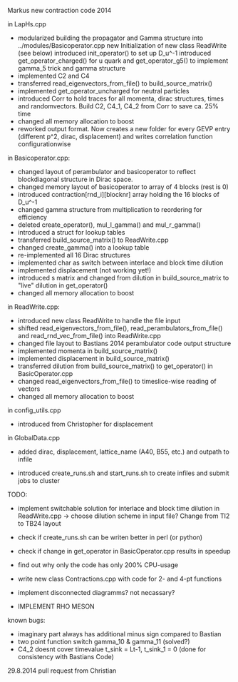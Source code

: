 Markus new contraction code 2014

in LapHs.cpp
- modularized building the propagator and Gamma structure into
  ../modules/Basicoperator.cpp
  new Initialization of new class ReadWrite (see below)
  introduced init_operator() to set up D_u^-1
  introduced get_operator_charged() for u quark and get_operator_g5() to 
  implement gamma_5 trick and gamma structure
- implemented C2 and C4
- transferred read_eigenvectors_from_file() to build_source_matrix()
- implemented get_operator_uncharged for neutral particles
- introduced Corr to hold traces for all momenta, dirac structures, times
  and randomvectors. Build C2, C4_1, C4_2 from Corr to save ca. 25% time
- changed all memory allocation to boost
- reworked output format. Now creates a new folder for every GEVP entry
  (different p^2, dirac, displacement) and writes correlation function
  configurationwise

in Basicoperator.cpp:
- changed layout of perambulator and basicoperator to reflect blockdiagonal
  structure in Dirac space. 
- changed memory layout of basicoperator to array of 4 blocks (rest is 0)
- introduced contraction[rnd_i][blocknr] array holding the 16 blocks of D_u^-1
- changed gamma structure from multiplication to reordering for efficiency
- deleted create_operator(), mul_l_gamma() and mul_r_gamma()
- introduced a struct for lookup tables
- transferred build_source_matrix() to ReadWrite.cpp
- changed create_gamma() into a lookup table
- re-implemented all 16 Dirac structures
- implemented char as switch between interlace and block time dilution
- implemented displacement (not working yet!)
- introduced s matrix and changed from dilution in build_source_matrix to
  "live" dilution in get_operator()
- changed all memory allocation to boost

in ReadWrite.cpp:
- introduced new class ReadWrite to handle the file input
- shifted read_eigenvectors_from_file(), read_perambulators_from_file() and 
  read_rnd_vec_from_file() into ReadWrite.cpp
- changed file layout to Bastians 2014 perambulator code output structure
- implemented momenta in build_source_matrix()
- implemented displacement in build_source_matrix()
- transferred dilution from build_source_matrix() to get_operator() in
  BasicOperator.cpp
- changed read_eigenvectors_from_file() to timeslice-wise reading of 
  vectors
- changed all memory allocation to boost

in config_utils.cpp
- introduced from Christopher for displacement

in GlobalData.cpp
- added dirac, displacement, lattice_name (A40, B55, etc.) and outpath
  to infile

- introduced create_runs.sh and start_runs.sh to create infiles and
  submit jobs to cluster

TODO:
- implement switchable solution for interlace and block time dilution
  in ReadWrite.cpp -> choose dilution scheme in input file?
  Change from TI2 to TB24 layout
- check if create_runs.sh can be writen better in perl (or python)
- check if change in get_operator in BasicOperator.cpp results in 
  speedup
- find out why only the code has only 200% CPU-usage
- write new class Contractions.cpp with code for 2- and 4-pt functions

- implement disconnected diagramms? not necassary?
- IMPLEMENT RHO MESON

known bugs:
- imaginary part always has additional minus sign compared to Bastian
- two point function switch gamma_10 & gamma_11 (solved?)
- C4_2 doesnt cover timevalue t_sink = Lt-1, t_sink_1 = 0 (done for
  consistency with Bastians Code)

29.8.2014 pull request from Christian


